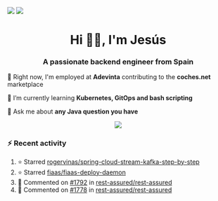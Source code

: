 [![](https://img.shields.io/badge/Jesús_Iglesias-0077B5?style=flat&logo=linkedin&logoColor=white)][linkedin]
[![](https://img.shields.io/badge/d0vi-330F63?style=flat&logo=gitlab&logoColor=white)][gitlab]

<h1 align="center">Hi 👋🏻️, I'm Jesús</h1>
<h3 align="center">A passionate backend engineer from Spain</h3>

🔭 Right now, I'm employed at **Adevinta** contributing to the **coches.net** marketplace

🌱 I’m currently learning **Kubernetes, GitOps and bash scripting**

💬 Ask me about **any Java question you have**

<p align="center">
  <a href="https://skillicons.dev">
    <img src="https://skillicons.dev/icons?i=java,kotlin,spring,postgres,git,kubernetes,docker,kafka,aws,elasticsearch,linux" />
  </a>
</p>

### ⚡ Recent activity

<!--RECENT_ACTIVITY:start-->
1. ⭐ Starred [rogervinas/spring-cloud-stream-kafka-step-by-step](https://github.com/rogervinas/spring-cloud-stream-kafka-step-by-step)<br>
2. ⭐ Starred [fiaas/fiaas-deploy-daemon](https://github.com/fiaas/fiaas-deploy-daemon)<br>
3. 💬 Commented on [#1792](https://github.com/rest-assured/rest-assured/issues/1792#issuecomment-2210400911) in [rest-assured/rest-assured](https://github.com/rest-assured/rest-assured)<br>
4. 💬 Commented on [#1778](https://github.com/rest-assured/rest-assured/pull/1778#issuecomment-2210397510) in [rest-assured/rest-assured](https://github.com/rest-assured/rest-assured)<br>
<!--RECENT_ACTIVITY:end-->

[linkedin]: https://linkedin.com/in/jesusiglesiasiglesias
[gitlab]: https://gitlab.com/d0vi
